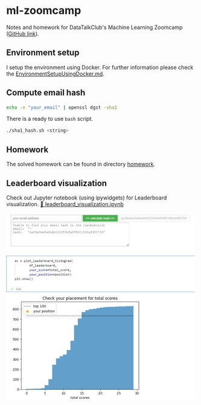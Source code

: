# ml-zoomcamp

Notes and homework for DataTalkClub's Machine Learning Zoomcamp ([GitHub link](https://github.com/DataTalksClub/machine-learning-zoomcamp)).

## Environment setup

I setup the environment using Docker. For further information please check the [EnvironmentSetupUsingDocker.md](EnvironmentSetupUsingDocker.md).

## Compute email hash

```bash
echo -n "your_email" | openssl dgst -sha1
```

There is a ready to use `bash` script.

```bash
./sha1_hash.sh <string>
```

## Homework

The solved homework can be found in directory [homework](homework).

## Leaderboard visualization

Check out Jupyter notebook (using ipywidgets) for Leaderboard visualization. 
[:link: leaderboard_visualization.ipynb](leaderboard_visualization.ipynb)


<img src="images/LeaderBoardVisualization.png" alt="drawing" width="500px"/>
